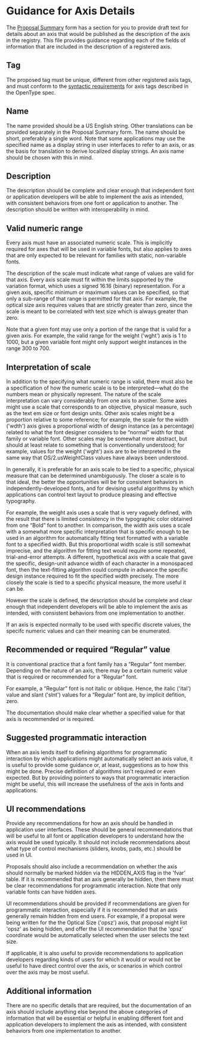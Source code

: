 # Guidance for Axis Details

The [Proposal Summary](ProposalSummary.md) form has a section for you to provide draft text
for details about an axis that would be published as the description of the axis in the
registry. This file provides guidance regarding each of the fields of information that
are included in the description of a registered axis.

## Tag 
The proposed tag must be unique, different from other registered axis tags, and must conform
to the [syntactic requirements](https://www.microsoft.com/typography/otspec/dvaraxisreg.htm) for axis
tags described in the OpenType spec.

## Name
The name provided should be a US English string. Other translations can be provided separately
in the Proposal Summary form. The name should be short, preferably a single word. Note that some
applications may use the specified name as a display string in user interfaces to refer to an axis,
or as the basis for translation to derive localized display strings. An axis name should be chosen with
this in mind.

## Description
The description should be complete and clear enough that independent font or application
developers will be able to implement the axis as intended, with consistent behaviors from one font or
application to another. The description should be written with interoperability in mind.

## Valid numeric range
Every axis must have an associated numeric scale. This is implicitly required for axes
that will be used in variable fonts, but also applies to axes that are only expected to be relevant for
families with static, non-variable fonts. 

The description of the scale must indicate what range of values are valid for that axis. Every axis scale
must fit within the limits supported by the variation format, which uses a signed 16.16 (binary)
representation. For a given axis, specific minimum or maximum values can be specified, so that only a
sub-range of that range is permitted for that axis. For example, the optical size axis requires values
that are strictly greater than zero, since the scale is meant to be correlated with text size which is
always greater than zero.

Note that a given font may use only a portion of the range that is valid for a given axis. For example,
the valid range for the weight ('wght') axis is 1 to 1000, but a given variable font might only support
weight instances in the range 300 to 700.

## Interpretation of scale
In addition to the specifying what numeric range is valid, there must also be a specification of how the
numeric scale is to be interpreted&mdash;what do the numbers mean or physically represent. The nature of
the scale interpretation can vary considerably from one axis to another. Some axes might use a scale that
corresponds to an objective, physical measure, such as the text em size or font design units. Other axis
scales might be a proportion relative to some reference; for example, the scale for the width ('wdth')
axis gives a proportional width of design instance (as a percentage) related to what the font designer
considers to be “normal” width for that family or variable font. Other scales may be somewhat more
abstract, but should at least relate to something that is conventionally understood; for example, values
for the weight ('wght') axis are to be interpreted in the same way that OS/2.usWeightClass values have
always been understood.

In generally, it is preferable for an axis scale to be tied to a specific, physical measure that can be
determined unambiguously. The closer a scale is to that ideal, the better the opportunities will be for
consistent behaviors in independently-developed fonts, and for devising useful algorithms by which
applications can control text layout to produce pleasing and effective typography. 

For example, the weight axis uses a scale that is very vaguely defined, with the result that there is
limited consistency in the typographic color obtained from one “Bold” font to another. In comparison, the
width axis uses a scale with a somewhat more specific interpretation that is specific enough to be used
in an algorithm for automatically fitting text formatted with a variable font to a specified width.
But this proportional width scale is still somewhat imprecise, and the algorithm for fitting text would
require some repeated, trial-and-error attempts. A different, hypothetical axis with a scale that gave
the specific, design-unit advance width of each character in a monospaced font, then the text-fitting
algorithm could compute in advance the specific design instance required to fit the specified width
precisely. The more closely the scale is tied to a specific physical measure, the more useful it can be.

However the scale is defined, the description should be complete and clear enough that independent
developers will be able to implement the axis as intended, with consistent behaviors from one
implementation to another.

If an axis is expected normally to be used with specific discrete values, the specifc numeric values and
can their meaning can be enumerated. 

## Recommended or required “Regular” value
It is conventional practice that a font family has a “Regular” font member. Depending on the nature of
an axis, there may be a certain numeric value that is required or recommended for a “Regular” font. 

For example, a “Regular” font is not italic or oblique. Hence, the italic ('ital') value and slant
('slnt') values for a “Regular” font are, by implicit defition, zero.

The documentation should make clear whether a specified value for that axis is recommended or is required.

## Suggested programmatic interaction
When an axis lends itself to defining algorithms for programmatic interaction by which applications
might automatically select an axis value, it is useful to provide some guidance or, at least, suggestions
as to how this might be done. Precise definition of algorithms isn't required or even expected. But by
providing pointers to ways that programmatic interaction might be useful, this will increase the
usefulness of the axis in fonts and applications.

## UI recommendations
Provide any recommendations for how an axis should be handled in application user interfaces. These should
be general recommendations that will be useful to all font or application developers to understand how the axis would be used typically. It should not
include recommendations about what type of control mechanisms (sliders, knobs, pads, etc.) should be used
in UI. 

Proposals should also include a recommendation on whether the axis should normally be marked hidden via the 
HIDDEN_AXIS flag in the 'fvar' table. If it is recommended that an axis generally be hidden, then there must be 
clear recommendations for programmatic interaction. Note that only variable fonts can have hidden axes.

UI recommendations should be provided if recommendations are given for programmatic interaction, especially
if it is recommended that an axis generally remain hidden from end users. For example, if a proposal were being 
written for the the Optical Size ('opsz') axis, that proposal might list 'opsz' as being hidden, and offer the UI 
recommendation that the 'opsz' coordinate would be automatically selected when the user selects the text size.

If applicable, it is also useful to provide recommendations to application developers regarding kinds of
users for which it would or would not be useful to have direct control over the axis, or scenarios in
which control over the axis may be most useful.

## Additional information
There are no specific details that are required, but the documentation of an axis should include anything else beyond the above categories of information that will be essential or helpful in enabling different font and application developers to implement the axis as intended, with consistent behaviors from one implementation to another.

